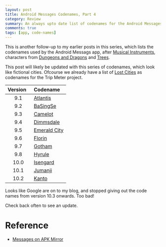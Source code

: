 ```yaml
---
layout: post
title: Android Messages Codenames, Part 4
category: Review
summary: An always upto date list of codenames for the Android Messages app. In this part we look at the codenames that look like fictional cities. 
comments: true
tags: [app, code-names]
---
```

This is another follow-up to my earlier posts in this series, which lists the codenames used by the Android Messags app, after [Musical Instruments](https://midhunhk.github.io/review/2018/09/06/android-messages-codenames/), characters from [Dungeons and Dragons](https://midhunhk.github.io/review/2018/10/26/android-messages-mark-2/) and [Trees](https://www.midhunhk.com/review/2020/08/27/android-messages-again/). 

<!-- more -->

This post will likely be updated with this series of codenames, which look like fictional cities. Ofcourse we already have a list of [Lost Cities](https://github.com/midhunhk/trip-o-meter/wiki/Codenames) as codenames for the Trip Meter project.


| Version &nbsp;| Codename |
|:---------:|:----------|
| 9.1     | [Atlantis](https://en.wikipedia.org/wiki/Atlantis) |
| 9.2     | [BaSingSe](https://avatar.fandom.com/wiki/Ba_Sing_Se) |
| 9.3     | [Camelot](https://en.wikipedia.org/wiki/Camelot) |
| 9.4     | [Dimmsdale](https://fairlyoddparents.fandom.com/wiki/Dimmsdale) |
| 9.5     | [Emerald City](https://en.wikipedia.org/wiki/Emerald_City) |
| 9.6     | [Florin](https://princessbride.fandom.com/wiki/Florin_City) |
| 9.7     | [Gotham](https://en.wikipedia.org/wiki/Gotham_City) |
| 9.8     | [Hyrule](https://zelda.fandom.com/wiki/Hyrule) |
| 10.0    | [Isengard](https://lotr.fandom.com/wiki/Isengard) |
| 10.1    | [Jumanji](https://en.wikipedia.org/wiki/Jumanji_(franchise)) |
| 10.2    | [Kanto](https://en.wikipedia.org/wiki/Pok%C3%A9mon_universe#Kanto) |

Looks like Google are on to my blog, and stopped giving out the code names from version 10.3 onwards. Too bad!

Check back often to see an update.

# Reference
 - [Messages on APK Mirror](https://www.apkmirror.com/apk/google-inc/messenger-google-inc/)
